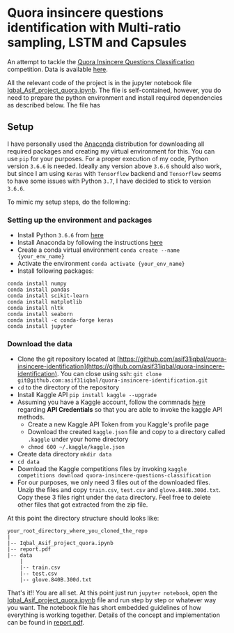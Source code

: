 # Quora insincere questions identification with Multi-ratio sampling, LSTM and Capsules
An attempt to tackle the [Quora Insincere Questions Classification](https://www.kaggle.com/c/quora-insincere-questions-classification) competition. Data is available [here](https://www.kaggle.com/c/quora-insincere-questions-classification/data). 

All the relevant code of the project is in the jupyter notebook file [Iqbal_Asif_project_quora.ipynb](https://github.com/asif31iqbal/quora-insincere-identification/blob/master/Iqbal_Asif_project_quora.ipynb). The file is self-contained, however, you do need to prepare the python environment and install required dependencies as described below. The file has 

## Setup
I have personally used the [Anaconda](https://www.anaconda.com) distribution for downloading all required packages and creating my virtual environment for this. You can use `pip` for your purposes. For a proper execution of my code, Python version `3.6.6` is needed. Ideally any version above `3.6.6` should also work, but since I am using `Keras` with `Tensorflow` backend and `Tensorflow` seems to have some issues with Python `3.7`, I have decided to stick to version `3.6.6`.

To mimic my setup steps, do the following:

### Setting up the environment and packages
- Install Python `3.6.6` from [here](https://www.python.org/downloads/release/python-366/)
- Install Anaconda by following the instructions [here](https://conda.io/docs/user-guide/install/index.html) 
- Create a conda virtual environment `conda create --name {your_env_name}`
- Activate the environment `conda activate {your_env_name}`
- Install following packages:
```
conda install numpy
conda install pandas
conda install scikit-learn
conda install matplotlib
conda install nltk
conda install seaborn
conda install -c conda-forge keras
conda install jupyter
```

### Download the data
- Clone the git repository located at [https://github.com/asif31iqbal/quora-insincere-identification](https://github.com/asif31iqbal/quora-insincere-identification). You can close using ssh: `git clone git@github.com:asif31iqbal/quora-insincere-identification.git`
- `cd` to the directory of the repository
- Install Kaggle API `pip install kaggle --upgrade`
- Assuming you have a Kaggle account, follow the commnads [here](https://github.com/Kaggle/kaggle-api) regarding **API Credentials** so that you are able to invoke the kaggle API methods. 
  - Create a new Kaggle API Token from you Kaggle's profile page
  - Download the created `kaggle.json` file and copy to a directory called `.kaggle` under your home directory
  - `chmod 600 ~/.kaggle/kaggle.json`
- Create data directory `mkdir data`
- `cd data`
- Download the Kaggle competitions files by invoking `kaggle competitions download quora-insincere-questions-classification`
- For our purposes, we only need 3 files out of the downloaded files. Unzip the files and copy `train.csv`, `test.csv` and `glove.840B.300d.txt`. Copy these 3 files right under the `data` directory. Feel free to delete other files that got extracted from the zip file.

At this point the directory structure should looks like:

```
your_root_directory_where_you_cloned_the_repo
|
|-- Iqbal_Asif_project_quora.ipynb
|-- report.pdf
|-- data
    |
    |-- train.csv
    |-- test.csv
    |-- glove.840B.300d.txt

```

That's it!! You are all set. At this point just run `jupyter notebook`, open the [Iqbal_Asif_project_quora.ipynb](https://github.com/asif31iqbal/quora-insincere-identification/blob/master/Iqbal_Asif_project_quora.ipynb) file and run step by step or whatever way you want. The notebook file has short embedded guidelines of how everything is working together. Details of the concept and implementation can be found in [report.pdf](https://github.com/asif31iqbal/quora-insincere-identification/blob/master/report.pdf). 


